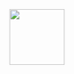 
<div id="header" align="center">
  <img src="https://media.giphy.com/media/v1.Y2lkPWVjZjA1ZTQ3ZjhiN3BidmFtbHp2MTFxMm1qd2M1NTlqOGxvdDlibWt4cjJrZ3RscCZlcD12MV9naWZzX3NlYXJjaCZjdD1n/HLB0nLA36GCCo6JuB5/giphy.gif" width="100"/>
</div>
